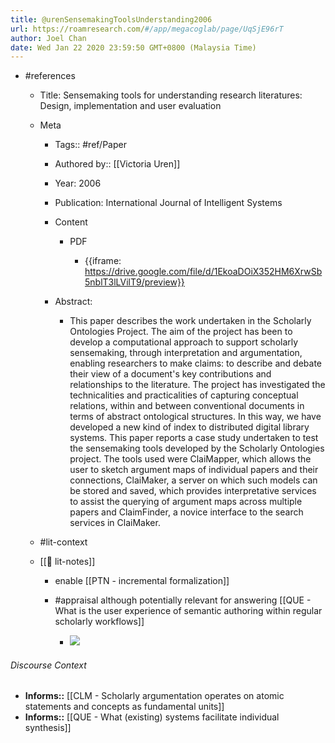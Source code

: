 ```yaml
---
title: @urenSensemakingToolsUnderstanding2006
url: https://roamresearch.com/#/app/megacoglab/page/UqSjE96rT
author: Joel Chan
date: Wed Jan 22 2020 23:59:50 GMT+0800 (Malaysia Time)
---
```


- #references

    - Title: Sensemaking tools for understanding research literatures: Design, implementation and user evaluation

    - Meta

        - Tags:: #ref/Paper

        - Authored by:: [[Victoria Uren]]

        - Year: 2006

        - Publication: International Journal of Intelligent Systems

        - Content

            - PDF

                - {{iframe: https://drive.google.com/file/d/1EkoaDOiX352HM6XrwSb5nblT3lLVilT9/preview}}

        - Abstract:

            - This paper describes the work undertaken in the Scholarly Ontologies Project. The aim of the project has been to develop a computational approach to support scholarly sensemaking, through interpretation and argumentation, enabling researchers to make claims: to describe and debate their view of a document's key contributions and relationships to the literature. The project has investigated the technicalities and practicalities of capturing conceptual relations, within and between conventional documents in terms of abstract ontological structures. In this way, we have developed a new kind of index to distributed digital library systems. This paper reports a case study undertaken to test the sensemaking tools developed by the Scholarly Ontologies project. The tools used were ClaiMapper, which allows the user to sketch argument maps of individual papers and their connections, ClaiMaker, a server on which such models can be stored and saved, which provides interpretative services to assist the querying of argument maps across multiple papers and ClaimFinder, a novice interface to the search services in ClaiMaker.

    - #lit-context

    - [[📝 lit-notes]]

        - enable [[PTN - incremental formalization]]

        - #appraisal although potentially relevant for answering [[QUE - What is the user experience of semantic authoring within regular scholarly workflows]]

            - ![](https://firebasestorage.googleapis.com/v0/b/firescript-577a2.appspot.com/o/imgs%2Fapp%2Fmegacoglab%2F32a9H4UqNk.png?alt=media&token=da8cd86a-c2e5-47c3-8170-a790df616d4e)

###### Discourse Context

- **Informs::** [[CLM - Scholarly argumentation operates on atomic statements and concepts as fundamental units]]
- **Informs::** [[QUE - What (existing) systems facilitate individual synthesis]]

